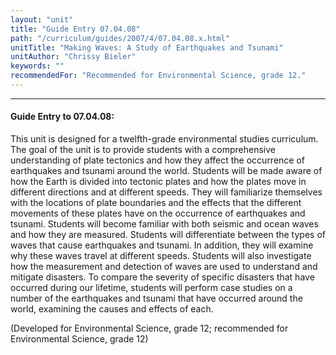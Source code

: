 ```yaml
---
layout: "unit"
title: "Guide Entry 07.04.08"
path: "/curriculum/guides/2007/4/07.04.08.x.html"
unitTitle: "Making Waves: A Study of Earthquakes and Tsunami"
unitAuthor: "Chrissy Bieler"
keywords: ""
recommendedFor: "Recommended for Environmental Science, grade 12."
---
```

<body>
<hr/>
<h4>
Guide Entry to 07.04.08:
</h4>
<p>
This unit is designed for a twelfth-grade environmental studies curriculum. The goal of the unit is to provide students with a comprehensive understanding of plate tectonics and how they affect the occurrence of earthquakes and tsunami around the world. Students will be made aware of how the Earth is divided into tectonic plates and how the plates move in different directions and at different speeds. They will familiarize themselves with the locations of plate boundaries and the effects that the different movements of these plates have on the occurrence of earthquakes and tsunami. Students will become familiar with both seismic and ocean waves and how they are measured. Students will differentiate between the types of waves that cause earthquakes and tsunami. In addition, they will examine why these waves travel at different speeds. Students will also investigate how the measurement and detection of waves are used to understand and mitigate disasters. To compare the severity of specific disasters that have occurred during our lifetime, students will perform case studies on a number of the earthquakes and tsunami that have occurred around the world, examining the causes and effects of each.
</p>
<p>
(Developed for Environmental Science, grade 12; recommended for Environmental Science, grade 12)
</p>
</body>
